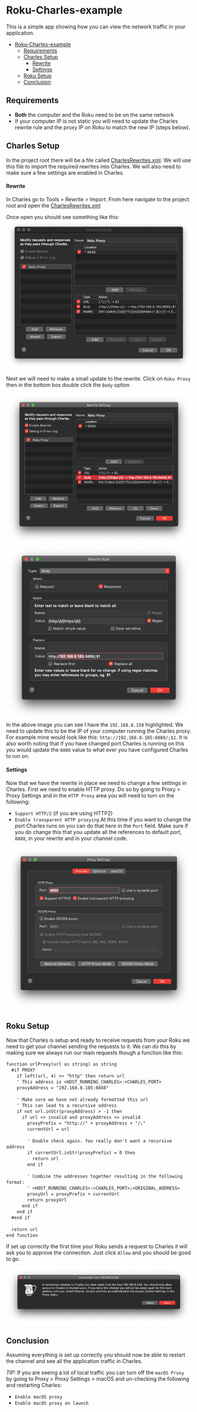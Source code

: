 # Roku-Charles-example
This is a simple app showing how you can view the network traffic in your application.

- [Roku-Charles-example](#roku-charles-example)
  - [Requirements](#requirements)
  - [Charles Setup](#charles-setup)
      - [Rewrite](#rewrite)
      - [Settings](#settings)
  - [Roku Setup](#roku-setup)
  - [Conclusion](#conclusion)

## Requirements
- __Both__ the computer and the Roku need to be on the same network
- If your computer IP is not static you will need to update the Charles rewrite rule and the proxy IP on Roku to match the new IP (steps below).

## Charles Setup
In the project root there will be a file called [CharlesRewrites.xml](CharlesRewrites.xml). We will use this file to import the required rewrites into Charles. We will also need to make sure a few settings are enabled in Charles.

#### Rewrite
In Charles go to Tools > Rewrite > Import. From here navigate to the project root and open the [CharlesRewrites.xml](CharlesRewrites.xml)

Once open you should see something like this:
![CharlesImportExample](/READMEImages/CharlesImportExample.png)

Next we will need to make a small update to the rewrite.
Click on `Roku Proxy` then in the bottom box double click the `Body` option

![CharlesRewriteRokuProxy](/READMEImages/CharlesRewriteRokuProxy.png)
![CharlesRewriteRokuProxyHostIp](/READMEImages/CharlesRewriteRokuProxyHostIp.png)
In the above image you can see I have the `192.168.8.158` highlighted. We need to update this to be the IP of your computer running the Charles proxy. For example mine would look like this: `http://192.168.8.185:8888/;$1`. It is also worth noting that if you have changed port Charles is running on this you would update the `8888` value to what ever you have configured Charles to run on.

#### Settings
Now that we have the rewrite in place we need to change a few settings in Charles. First we need to enable HTTP proxy. Do so by going to Proxy > Proxy Settings and in the `HTTP Proxy` area you will need to turn on the following:
- `Support HTTP/2` (if you are using HTTP2)
- `Enable transparent HTTP proxying`
At this time if you want to change the port Charles runs on you can do that here in the `Port` field. Make sure if you do change this that you update all the references to default port, `8888`, in your rewrite and in your channel code.

![CharlesProxySetting](/READMEImages/CharlesProxySetting.png)

## Roku Setup
Now that Charles is setup and ready to receive requests from your Roku we need to get your channel sending the requests to it. We can do this by making sure we always run our main requests though a function like this:

```
function urlProxy(url as string) as string
  #if PROXY
    if left(url, 4) <> "http" then return url
    ' This address is <HOST_RUNNING_CHARLES>:<CHARLES_PORT>
    proxyAddress = "192.168.8.185:8888"

    ' Make sure we have not already formatted this url
    ' This can lead to a recursive address
    if not url.inStr(proxyAddress) > -1 then
      if url <> invalid and proxyAddress <> invalid
        proxyPrefix = "http://" + proxyAddress + "/;"
        currentUrl = url

        ' Double check again. You really don't want a recursive address
        if currentUrl.inStr(proxyPrefix) = 0 then
          return url
        end if

        ' Combine the addresses together resulting in the following format:
        ' <HOST_RUNNING_CHARLES>:<CHARLES_PORT>;<ORIGINAL_ADDRESS>
        proxyUrl = proxyPrefix + currentUrl
        return proxyUrl
      end if
    end if
  #end if

  return url
end function
```

If set up correctly the first time your Roku sends a request to Charles it will ask you to approve the connection. Just click `Allow` and you should be good to go.

![CharlesAllowConnection](/READMEImages/CharlesAllowConnection.png)

## Conclusion

Assuming everything is set up correctly you should now be able to restart the channel and see all the application traffic in Charles.

*TIP:* If you are seeing a lot of local traffic you can turn off the `macOS Proxy` by going to Proxy > Proxy Settings > macOS and un-checking the following and restarting Charles:
- `Enable macOS proxy`
- `Enable macOS proxy on launch`
